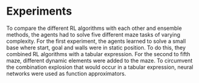 # Experiments

To compare the different RL algorithms with each other and ensemble methods,
the agents had to solve five different maze tasks of varying complexity.
For the first experiment,
the agents learned to solve a small base where start, goal and walls were in static position. To do this, they combined RL algorithms with a tabular expression.
For the second to fifth maze,
different dynamic elements were added to the maze.
To circumvent the combination explosion that would occur in a tabular expression,
neural networks were used as function approximators.

<!---

wiering 2008

We performed experiments with five different maze tasks
(one simple and four more complex problems) to compare the
different ensemble methods to the individual algorithms. In
the first experiment, the RL algorithms are combined with
tabular representations and are compared on a small maze
task. In the second experiment a partially observable maze
is used and neural networks as function approximators. In the
third experiment a dynamic maze is used where the obstacles
are not placed at fixed positions and neural network function
approximators are used. In the fourth experiment a dynamic
maze is used where the goal is not placed at a fixed position
and neural networks are used as function approximators. In
the fifth and final experiment a generalized maze [23] task
is used where the goal and the obstacles are not placed at
fixed positions and again neural networks are used as function
approximators.

--->